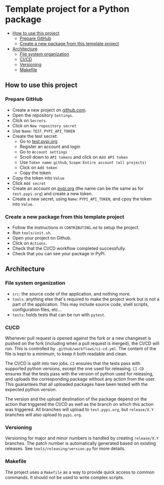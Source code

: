 # Template project for a Python package

- [How to use this project](#how-to-use-this-project)
  - [Prepare GitHub](#prepare-github)
  - [Create a new package from this template project](#create-a-new-package-from-this-template-project)
- [Architecture](#architecture)
  - [File system organization](#file-system-organization)
  - [CI/CD](#cicd)
  - [Versioning](#versioning)
  - [Makefile](#makefile)

## How to use this project

### Prepare GitHub

- Create a new project on [github.com](https://github.com/).
- Open the repository `Settings`.
- Click on `Secrets`.
- Click on `New repository secret`
- Use `Name`: `TEST_PYPI_API_TOKEN`
- Create the test secret:
  - Go to [test.pypi.org](https://test.pypi.org/)
  - Register an account and login
  - Go to `Account settings`
  - Scroll down to `API tokens` and click on `Add API token`
  - Use `Token name`: `github`, `Scope`: `Entire account (all projects)`
  - Click on `Add token`
  - Copy the token
- Copy the token into `Value`
- Click `Add secret`
- Create an account on [pypi.org](https://pypi.org/) (the name can be the same as for `test.pypi.org`) and create a new token.
- Create a new secret, using `Name`: `PYPI_API_TOKEN`, and cpoy the token into  `Value`.

### Create a new package from this template project

- Follow the instructions in `CONTRIBUTING.md` to setup the project.
- Run `tools/init.sh`.
- Open your project on Github.
- Click on `Actions`.
- Check that the CI/CD workflow completed successfully.
- Check that you can see your package in PyPi.

## Architecture

### File system organization

- `src`: the source code of the application, and nothing more.
- `tools`: anything else that's required to make the project work but is not a part of the application. This may include source code, shell scripts, configuration files, etc...
- `tests`: holds tests that can be run with `pytest`.

### CI/CD

Whenever pull request is opened against the fork or a new changeset is pushed on the fork (including when a pull request is merged), the CI/CD will run. This is controlled by `.github/workflows/ci-cd.yml`. The content of the file is kept to a minimum, to keep it both readable and clean.

The CI/CD is split into two jobs. `CI` ensures that the tests pass with supported python versions, except the one used for releasing. `CI-CD` ensures that the tests pass with the version of python used for releasing, and uploads the corresponding package without any action from the user. This guarantees that all uploaded packages have been tested with the expected python version.

The version and the upload destination of the package depend on the action that triggered the CI/CD as well as the branch on which this action was triggered. All branches will upload to `test.pypi.org`, but `release/X.Y` branches will also upload to `pypi.org`.

### Versioning

Versioning for major and minor numbers is handled by creating `release/X.Y` branches. The patch number is automatically generated based on existing releases. See `tools/releasing/version.py` for more details.

### Makefile

The project uses a `Makefile` as a way to provide quick access to common commands. It should not be used to write complex scripts.
